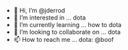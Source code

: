 - 👋 Hi, I’m @jderrod
- 👀 I’m interested in ... dota
- 🌱 I’m currently learning ... how to dota
- 💞️ I’m looking to collaborate on ... dota
- 📫 How to reach me ... dota: @boof

<!---
jderrod/jderrod is a ✨ special ✨ repository because its `README.md` (this file) appears on your GitHub profile.
You can click the Preview link to take a look at your changes.
--->
